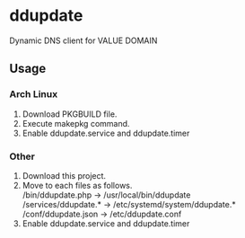 # ddupdate

Dynamic DNS client for VALUE DOMAIN

## Usage
### Arch Linux
1. Download PKGBUILD file.
2. Execute makepkg command.
3. Enable ddupdate.service and ddupdate.timer

### Other
1. Download this project.
2. Move to each files as follows.  
/bin/ddupdate.php -> /usr/local/bin/ddupdate  
/services/ddupdate.* -> /etc/systemd/system/ddupdate.*
/conf/ddupdate.json -> /etc/ddupdate.conf
3. Enable ddupdate.service and ddupdate.timer
